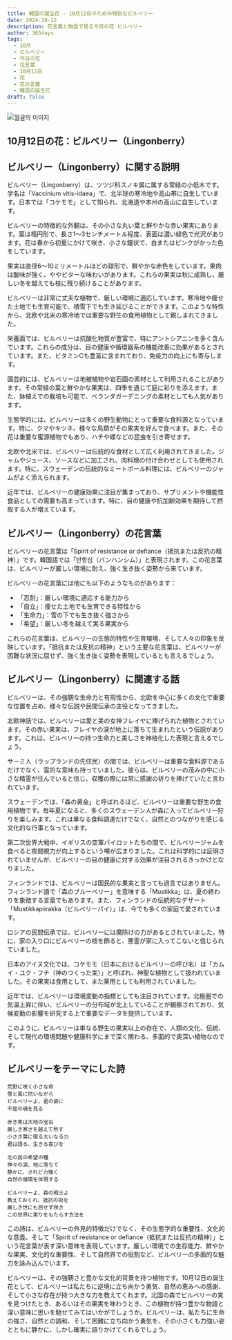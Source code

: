 ```yaml
---
title: 韓国の誕生花 - 10月12日のための特別なビルベリー
date: 2024-10-12
description: 花言葉と物語で見る今日の花 ビルベリー
author: 365days
tags:
  - 10月
  - ビルベリー
  - 今日の花
  - 花言葉
  - 10月12日
  - 花
  - 花の言葉
  - 韓国の誕生花
draft: false
---
```



![월귤의 이미지](https://cdn.pixabay.com/photo/2018/12/24/21/48/lingonberry-twig-3893546_1280.jpg#center)


## 10月12日の花：ビルベリー（Lingonberry）

## ビルベリー（Lingonberry）に関する説明

ビルベリー（Lingonberry）は、ツツジ科スノキ属に属する常緑の小低木です。学名は「Vaccinium vitis-idaea」で、北半球の寒冷地や高山帯に自生しています。日本では「コケモモ」として知られ、北海道や本州の高山に自生しています。

ビルベリーの特徴的な外観は、その小さな丸い葉と鮮やかな赤い果実にあります。葉は楕円形で、長さ1〜3センチメートル程度、表面は濃い緑色で光沢があります。花は春から初夏にかけて咲き、小さな鐘状で、白またはピンクがかった色をしています。

果実は直径6〜10ミリメートルほどの球形で、鮮やかな赤色をしています。果肉は酸味が強く、ややビターな味わいがあります。これらの果実は秋に成熟し、厳しい冬を越えても枝に残り続けることがあります。

ビルベリーは非常に丈夫な植物で、厳しい環境に適応しています。寒冷地や痩せた土地でも生育可能で、積雪下でも生き延びることができます。このような特性から、北欧や北米の寒冷地では重要な野生の食用植物として親しまれてきました。

栄養面では、ビルベリーは抗酸化物質が豊富で、特にアントシアニンを多く含んでいます。これらの成分は、目の健康や循環器系の機能改善に効果があるとされています。また、ビタミンCも豊富に含まれており、免疫力の向上にも寄与します。

園芸的には、ビルベリーは地被植物や岩石園の素材として利用されることがあります。その常緑の葉と鮮やかな果実は、四季を通じて庭に彩りを添えます。また、鉢植えでの栽培も可能で、ベランダガーデニングの素材としても人気があります。

生態学的には、ビルベリーは多くの野生動物にとって重要な食料源となっています。特に、クマやキツネ、様々な鳥類がその果実を好んで食べます。また、その花は重要な蜜源植物でもあり、ハチや蝶などの昆虫を引き寄せます。

北欧や北米では、ビルベリーは伝統的な食材として広く利用されてきました。ジャムやジュース、ソースなどに加工され、肉料理の付け合わせとしても使用されます。特に、スウェーデンの伝統的なミートボール料理には、ビルベリーのジャムがよく添えられます。

近年では、ビルベリーの健康効果に注目が集まっており、サプリメントや機能性食品としての需要も高まっています。特に、目の健康や抗加齢効果を期待して摂取する人が増えています。

## ビルベリー（Lingonberry）の花言葉

ビルベリーの花言葉は「Spirit of resistance or defiance（抵抗または反抗の精神）」です。韓国語では「반항심（バンハンシム）」と表現されます。この花言葉は、ビルベリーが厳しい環境に耐え、強く生き抜く姿勢から来ています。

ビルベリーの花言葉には他にも以下のようなものがあります：

- 「忍耐」：厳しい環境に適応する能力から
- 「自立」：痩せた土地でも生育できる特性から
- 「生命力」：雪の下でも生き抜く強さから
- 「希望」：厳しい冬を越えて実る果実から

これらの花言葉は、ビルベリーの生態的特性や生育環境、そして人々の印象を反映しています。「抵抗または反抗の精神」という主要な花言葉は、ビルベリーが困難な状況に屈せず、強く生き抜く姿勢を表現しているとも言えるでしょう。

## ビルベリー（Lingonberry）に関連する話

ビルベリーは、その強靭な生命力と有用性から、北欧を中心に多くの文化で重要な位置を占め、様々な伝説や民間伝承の主役となってきました。

北欧神話では、ビルベリーは愛と美の女神フレイヤに捧げられた植物とされています。その赤い果実は、フレイヤの涙が地上に落ちて生まれたという伝説があります。これは、ビルベリーの持つ生命力と美しさを神格化した表現と言えるでしょう。

サーミ人（ラップランドの先住民）の間では、ビルベリーは重要な食料源であるだけでなく、霊的な意味も持っていました。彼らは、ビルベリーの茂みの中に小さな精霊が住んでいると信じ、収穫の際には常に感謝の祈りを捧げていたと言われています。

スウェーデンでは、「森の黄金」と呼ばれるほど、ビルベリーは重要な野生の食用植物です。毎年夏になると、多くのスウェーデン人が森に入ってビルベリー狩りを楽しみます。これは単なる食料調達だけでなく、自然とのつながりを感じる文化的な行事となっています。

第二次世界大戦中、イギリスの空軍パイロットたちの間で、ビルベリージャムを食べると夜間視力が向上するという噂が広まりました。これは科学的には証明されていませんが、ビルベリーの目の健康に対する効果が注目されるきっかけとなりました。

フィンランドでは、ビルベリーは国民的な果実と言っても過言ではありません。フィンランド語で「森のブルーベリー」を意味する「Mustikka」は、夏の終わりを象徴する言葉でもあります。また、フィンランドの伝統的なデザート「Mustikkapiirakka（ビルベリーパイ）」は、今でも多くの家庭で愛されています。

ロシアの民間伝承では、ビルベリーには魔除けの力があるとされていました。特に、家の入り口にビルベリーの枝を飾ると、悪霊が家に入ってこないと信じられていました。

日本のアイヌ文化では、コケモモ（日本におけるビルベリーの呼び名）は「カムイ・ユク・フチ（神のつくった実）」と呼ばれ、神聖な植物として扱われていました。その果実は食用として、また薬用としても利用されていました。

近年では、ビルベリーは環境変動の指標としても注目されています。北極圏での気温上昇に伴い、ビルベリーの分布域が北上していることが観察されており、気候変動の影響を研究する上で重要なデータを提供しています。

このように、ビルベリーは単なる野生の果実以上の存在で、人類の文化、伝統、そして現代の環境問題や健康科学にまで深く関わる、多面的で奥深い植物なのです。

## ビルベリーをテーマにした詩

```
荒野に咲く小さな命
雪と風に抗いながら
ビルベリーよ、君の姿に
不屈の魂を見る

赤き実は大地の宝石
厳しき寒さを越えて熟す
小さき葉に宿る大いなる力
君は語る、生きる喜びを

北の民の希望の糧
神々の涙、地に落ちて
静かに、されど力強く
自然の循環を体現する

ビルベリーよ、森の戦士よ
教えておくれ、抵抗の術を
厳しき世にも屈せず咲き
この世界に実りをもたらす方法を
```

この詩は、ビルベリーの外見的特徴だけでなく、その生態学的な重要性、文化的な意義、そして「Spirit of resistance or defiance（抵抗または反抗の精神）」という花言葉が表す深い意味を表現しています。厳しい環境での生存能力、鮮やかな果実、文化的な重要性、そして自然界での役割など、ビルベリーの多面的な魅力を詠み込んでいます。

ビルベリーは、その強靭さと豊かな文化的背景を持つ植物です。10月12日の誕生花として、ビルベリーは私たちに逆境に立ち向かう勇気、自然の恵みへの感謝、そして小さな存在が持つ大きな力を教えてくれます。北国の森でビルベリーの実を見つけたとき、あるいはその果実を味わうとき、この植物が持つ豊かな物語と深い意味に思いを馳せてみてはいかがでしょうか。ビルベリーは、私たちに生命の強さ、自然との調和、そして困難に立ち向かう勇気を、その小さくも力強い姿とともに静かに、しかし確実に語りかけてくれるでしょう。